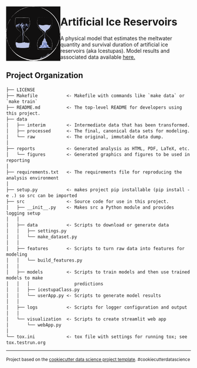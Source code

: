 <a href="url"><img src="https://github.com/Gayashiva/air_model/blob/master/reports/figures/AIR_logo.png" align="left" height="148" width="148" ></a>

# Artificial Ice Reservoirs

A physical model that estimates the meltwater quantity and survival duration of artificial ice reservoirs (aka Icestupas). Model results and associated data available [here.](https://share.streamlit.io/gayashiva/air_model/src/visualization/icestupa.py)

## Project Organization

    ├── LICENSE
    ├── Makefile           <- Makefile with commands like `make data` or `make train`
    ├── README.md          <- The top-level README for developers using this project.
    ├── data
    │   ├── interim        <- Intermediate data that has been transformed.
    │   ├── processed      <- The final, canonical data sets for modeling.
    │   └── raw            <- The original, immutable data dump.
    │
    ├── reports            <- Generated analysis as HTML, PDF, LaTeX, etc.
    │   └── figures        <- Generated graphics and figures to be used in reporting
    │
    ├── requirements.txt   <- The requirements file for reproducing the analysis environment
    │
    ├── setup.py           <- makes project pip installable (pip install -e .) so src can be imported
    ├── src                <- Source code for use in this project.
    │   ├── __init__.py    <- Makes src a Python module and provides logging setup
    │   │
    │   ├── data           <- Scripts to download or generate data
    │   │   ├── settings.py
    │   │   └── make_dataset.py
    │   │
    │   ├── features       <- Scripts to turn raw data into features for modeling
    │   │   └── build_features.py
    │   │
    │   ├── models         <- Scripts to train models and then use trained models to make
    │   │   │                 predictions
    │   │   ├── icestupaClass.py
    │   │   └── userApp.py <- Scripts to generate model results
    │   │
    │   ├── logs           <- Scripts for logger configuration and output
    │   │
    │   └── visualization  <- Scripts to create streamlit web app
    │       └── webApp.py
    │
    └── tox.ini            <- tox file with settings for running tox; see tox.testrun.org

---

<p><small>Project based on the <a target="_blank" href="https://drivendata.github.io/cookiecutter-data-science/">cookiecutter data science project template</a>. #cookiecutterdatascience</small></p>
